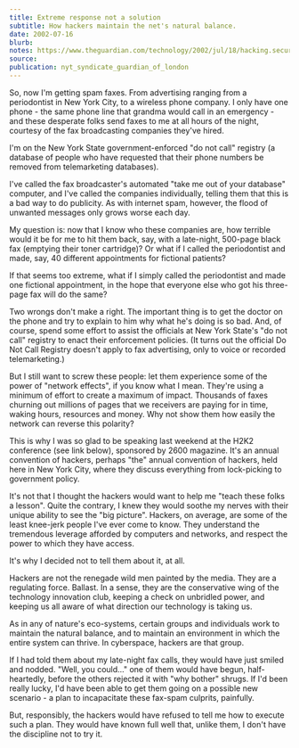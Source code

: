 ```yaml
---
title: Extreme response not a solution
subtitle: How hackers maintain the net's natural balance.
date: 2002-07-16
blurb:
notes: https://www.theguardian.com/technology/2002/jul/18/hacking.security
source:
publication: nyt_syndicate_guardian_of_london
---
```


So, now I'm getting spam faxes. From advertising ranging from a periodontist in New York City, to a wireless phone company. I only have one phone - the same phone line that grandma would call in an emergency - and these desperate folks send faxes to me at all hours of the night, courtesy of the fax broadcasting companies they've hired.

I'm on the New York State government-enforced "do not call" registry (a database of people who have requested that their phone numbers be removed from telemarketing databases).

I've called the fax broadcaster's automated "take me out of your database" computer, and I've called the companies individually, telling them that this is a bad way to do publicity. As with internet spam, however, the flood of unwanted messages only grows worse each day.

My question is: now that I know who these companies are, how terrible would it be for me to hit them back, say, with a late-night, 500-page black fax (emptying their toner cartridge)? Or what if I called the periodontist and made, say, 40 different appointments for fictional patients?

If that seems too extreme, what if I simply called the periodontist and made one fictional appointment, in the hope that everyone else who got his three-page fax will do the same?

Two wrongs don't make a right. The important thing is to get the doctor on the phone and try to explain to him why what he's doing is so bad. And, of course, spend some effort to assist the officials at New York State's "do not call" registry to enact their enforcement policies. (It turns out the official Do Not Call Registry doesn't apply to fax advertising, only to voice or recorded telemarketing.)

But I still want to screw these people: let them experience some of the power of "network effects", if you know what I mean. They're using a minimum of effort to create a maximum of impact. Thousands of faxes churning out millions of pages that we receivers are paying for in time, waking hours, resources and money. Why not show them how easily the network can reverse this polarity?

This is why I was so glad to be speaking last weekend at the H2K2 conference (see link below), sponsored by 2600 magazine. It's an annual convention of hackers, perhaps "the" annual convention of hackers, held here in New York City, where they discuss everything from lock-picking to government policy.

It's not that I thought the hackers would want to help me "teach these folks a lesson". Quite the contrary, I knew they would soothe my nerves with their unique ability to see the "big picture". Hackers, on average, are some of the least knee-jerk people I've ever come to know. They understand the tremendous leverage afforded by computers and networks, and respect the power to which they have access.

It's why I decided not to tell them about it, at all.

Hackers are not the renegade wild men painted by the media. They are a regulating force. Ballast. In a sense, they are the conservative wing of the technology innovation club, keeping a check on unbridled power, and keeping us all aware of what direction our technology is taking us.

As in any of nature's eco-systems, certain groups and individuals work to maintain the natural balance, and to maintain an environment in which the entire system can thrive. In cyberspace, hackers are that group.

If I had told them about my late-night fax calls, they would have just smiled and nodded. "Well, you could..." one of them would have begun, half-heartedly, before the others rejected it with "why bother" shrugs. If I'd been really lucky, I'd have been able to get them going on a possible new scenario - a plan to incapacitate these fax-spam culprits, painfully.

But, responsibly, the hackers would have refused to tell me how to execute such a plan. They would have known full well that, unlike them, I don't have the discipline not to try it.
